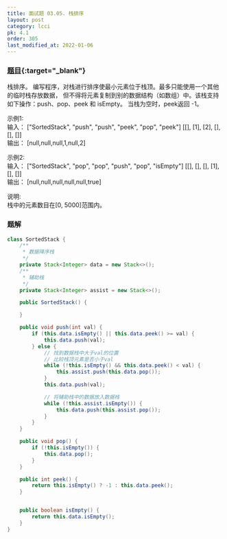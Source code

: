 ```yaml
---
title: 面试题 03.05. 栈排序
layout: post
category: lcci
pk: 4.1
order: 305
last_modified_at: 2022-01-06
---
```


### [题目](https://leetcode-cn.com/sort-of-stacks-lcci/){:target="_blank"}

栈排序。 编写程序，对栈进行排序使最小元素位于栈顶。最多只能使用一个其他的临时栈存放数据，
但不得将元素复制到别的数据结构（如数组）中。该栈支持如下操作：push、pop、peek 和 isEmpty。
当栈为空时，peek返回 -1。

示例1:  
输入： ["SortedStack", "push", "push", "peek", "pop", "peek"] [[], [1], [2], [], [], []]  
输出： [null,null,null,1,null,2]

示例2:  
输入： ["SortedStack", "pop", "pop", "push", "pop", "isEmpty"] [[], [], [], [1], [], []]  
输出： [null,null,null,null,null,true]

说明:  
栈中的元素数目在[0, 5000]范围内。

### 题解

```java
class SortedStack {
    /**
     * 数据降序栈
     */
    private Stack<Integer> data = new Stack<>();
    /**
     * 辅助栈
     */
    private Stack<Integer> assist = new Stack<>();

    public SortedStack() {

    }

    public void push(int val) {
        if (this.data.isEmpty() || this.data.peek() >= val) {
            this.data.push(val);
        } else {
            // 找到数据栈中大于val的位置
            // 比较栈顶元素是否小于val
            while (!this.isEmpty() && this.data.peek() < val) {
                this.assist.push(this.data.pop());
            }
            this.data.push(val);

            // 将辅助栈中的数据放入数据栈
            while (!this.assist.isEmpty()) {
                this.data.push(this.assist.pop());
            }
        }
    }

    public void pop() {
        if (!this.isEmpty()) {
            this.data.pop();
        }
    }

    public int peek() {
        return this.isEmpty() ? -1 : this.data.peek();
    }


    public boolean isEmpty() {
        return this.data.isEmpty();
    }
}
```